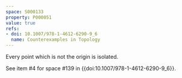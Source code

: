 ```yaml
---
space: S000133
property: P000051
value: true
refs:
- doi: 10.1007/978-1-4612-6290-9_6
  name: Counterexamples in Topology
---
```


Every point which is not the origin is isolated.

See item #4 for space #139 in {{doi:10.1007/978-1-4612-6290-9_6}}.
